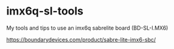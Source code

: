 # imx6q-sl-tools
My tools and tips to use an imx6q sabrelite board (BD-SL-I.MX6)

https://boundarydevices.com/product/sabre-lite-imx6-sbc/

